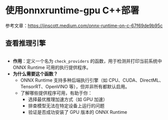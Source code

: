 # 使用onnxruntime-gpu C++部署

参考文章：https://jinscott.medium.com/onnx-runtime-on-c-67f69de9b95c

## 查看推理引擎

```C++

```



* **作用**：定义一个名为 `check_providers` 的函数，用于检测并打印当前系统中 ONNX Runtime 可用的执行提供程序。
* **为什么需要这个函数？**
  * ONNX Runtime 支持多种后端执行引擎（如 CPU、CUDA、DirectML、TensorRT、OpenVINO 等），但并非所有都默认启用。
  * 了解哪些提供程序可用，有助于你：
    * 选择最优推理加速方式（如 GPU 加速）
    * 排查模型无法在特定设备上运行的问题
    * 验证是否成功安装了 GPU 版本的 ONNX Runtime
